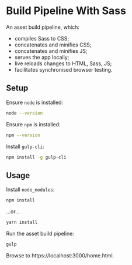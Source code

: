 # Build Pipeline With Sass

An asset build pipeline, which:

 - compiles Sass to CSS;
 - concatenates and minifies CSS;
 - concatenates and minifies JS;
 - serves the app locally;
 - live reloads changes to HTML, Sass, JS;
 - facilitates synchronised browser testing.

## Setup

Ensure `node` is installed:

```bash
node --version
```

Ensure `npm` is installed:

```bash
npm --version
```

Install `gulp-cli`:

```bash
npm install -g gulp-cli
```

## Usage

Install `node_modules`:

```bash
npm install
```

...or...

```bash
yarn install
```

Run the asset build pipeline:

```bash
gulp
```

Browse to https://localhost:3000/home.html.
